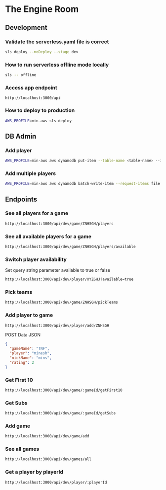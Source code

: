 # The Engine Room

## Development

### Validate the serverless.yaml file is correct

```bash
sls deploy --noDeploy --stage dev
```

### How to run serverless offline mode locally

```bash
sls -- offline
```

### Access app endpoint

```http
http://localhost:3000/api
```

### How to deploy to production

```bash
AWS_PROFILE=min-aws sls deploy
```

## DB Admin

### Add player

```bash
AWS_PROFILE=min-aws aws dynamodb put-item --table-name <table-name> --item file://data/db/addPlayer.json
```

### Add multiple players

```bash
AWS_PROFILE=min-aws aws dynamodb batch-write-item --request-items file://data/db/addPlayers.json
```

## Endpoints

### See all players for a game

``` bash
http://localhost:3000/api/dev/game/ZNHSGH/players
```

### See all available players for a game

``` bash
http://localhost:3000/api/dev/game/ZNHSGH/players/available
```

### Switch player availability

Set query string parameter available to true or false

``` bash
http://localhost:3000/api/dev/player/XYZGHJ?available=true
```

### Pick teams

``` bash
http://localhost:3000/api/dev/game/ZNHSGH/pickTeams
```

### Add player to game

``` bash
http://localhost:3000/api/dev/player/add/ZNHSGH
```

POST Data JSON

``` json
{
  "gameName": "TNF",
  "player": "minesh",
  "nickName": "mins",
  "rating": 2
}
```

### Get First 10

``` bash
http://localhost:3000/api/dev/game/:gameId/getFirst10
```

### Get Subs

``` bash
http://localhost:3000/api/dev/game/:gameId/getSubs
```

### Add game

``` bash
http://localhost:3000/api/dev/game/add
```

### See all games

``` bash
http://localhost:3000/api/dev/games/all
```

### Get a player by playerId

``` bash
http://localhost:3000/api/dev/player/:playerId
```
